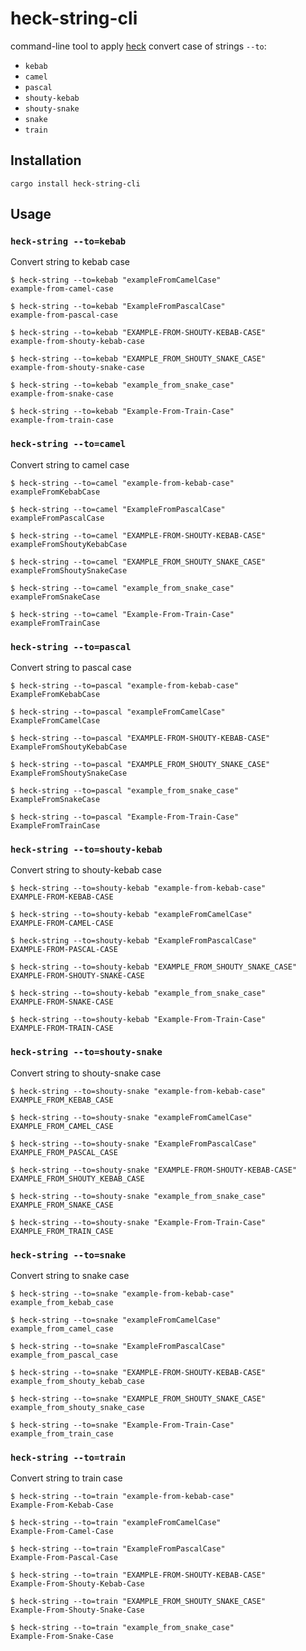 # heck-string-cli

command-line tool to apply [heck](https://crates.io/crates/heck) convert case of strings `--to`:
 - `kebab`
 - `camel`
 - `pascal`
 - `shouty-kebab`
 - `shouty-snake`
 - `snake`
 - `train`

## Installation

```shell
cargo install heck-string-cli
```

## Usage

### `heck-string --to=kebab`

Convert string to kebab case

```shell
$ heck-string --to=kebab "exampleFromCamelCase"
example-from-camel-case

$ heck-string --to=kebab "ExampleFromPascalCase"
example-from-pascal-case

$ heck-string --to=kebab "EXAMPLE-FROM-SHOUTY-KEBAB-CASE"
example-from-shouty-kebab-case

$ heck-string --to=kebab "EXAMPLE_FROM_SHOUTY_SNAKE_CASE"
example-from-shouty-snake-case

$ heck-string --to=kebab "example_from_snake_case"
example-from-snake-case

$ heck-string --to=kebab "Example-From-Train-Case"
example-from-train-case
```

### `heck-string --to=camel`

Convert string to camel case

```shell
$ heck-string --to=camel "example-from-kebab-case"
exampleFromKebabCase

$ heck-string --to=camel "ExampleFromPascalCase"
exampleFromPascalCase

$ heck-string --to=camel "EXAMPLE-FROM-SHOUTY-KEBAB-CASE"
exampleFromShoutyKebabCase

$ heck-string --to=camel "EXAMPLE_FROM_SHOUTY_SNAKE_CASE"
exampleFromShoutySnakeCase

$ heck-string --to=camel "example_from_snake_case"
exampleFromSnakeCase

$ heck-string --to=camel "Example-From-Train-Case"
exampleFromTrainCase
```

### `heck-string --to=pascal`

Convert string to pascal case

```shell
$ heck-string --to=pascal "example-from-kebab-case"
ExampleFromKebabCase

$ heck-string --to=pascal "exampleFromCamelCase"
ExampleFromCamelCase

$ heck-string --to=pascal "EXAMPLE-FROM-SHOUTY-KEBAB-CASE"
ExampleFromShoutyKebabCase

$ heck-string --to=pascal "EXAMPLE_FROM_SHOUTY_SNAKE_CASE"
ExampleFromShoutySnakeCase

$ heck-string --to=pascal "example_from_snake_case"
ExampleFromSnakeCase

$ heck-string --to=pascal "Example-From-Train-Case"
ExampleFromTrainCase
```

### `heck-string --to=shouty-kebab`

Convert string to shouty-kebab case

```shell
$ heck-string --to=shouty-kebab "example-from-kebab-case"
EXAMPLE-FROM-KEBAB-CASE

$ heck-string --to=shouty-kebab "exampleFromCamelCase"
EXAMPLE-FROM-CAMEL-CASE

$ heck-string --to=shouty-kebab "ExampleFromPascalCase"
EXAMPLE-FROM-PASCAL-CASE

$ heck-string --to=shouty-kebab "EXAMPLE_FROM_SHOUTY_SNAKE_CASE"
EXAMPLE-FROM-SHOUTY-SNAKE-CASE

$ heck-string --to=shouty-kebab "example_from_snake_case"
EXAMPLE-FROM-SNAKE-CASE

$ heck-string --to=shouty-kebab "Example-From-Train-Case"
EXAMPLE-FROM-TRAIN-CASE
```

### `heck-string --to=shouty-snake`

Convert string to shouty-snake case

```shell
$ heck-string --to=shouty-snake "example-from-kebab-case"
EXAMPLE_FROM_KEBAB_CASE

$ heck-string --to=shouty-snake "exampleFromCamelCase"
EXAMPLE_FROM_CAMEL_CASE

$ heck-string --to=shouty-snake "ExampleFromPascalCase"
EXAMPLE_FROM_PASCAL_CASE

$ heck-string --to=shouty-snake "EXAMPLE-FROM-SHOUTY-KEBAB-CASE"
EXAMPLE_FROM_SHOUTY_KEBAB_CASE

$ heck-string --to=shouty-snake "example_from_snake_case"
EXAMPLE_FROM_SNAKE_CASE

$ heck-string --to=shouty-snake "Example-From-Train-Case"
EXAMPLE_FROM_TRAIN_CASE
```

### `heck-string --to=snake`

Convert string to snake case

```shell
$ heck-string --to=snake "example-from-kebab-case"
example_from_kebab_case

$ heck-string --to=snake "exampleFromCamelCase"
example_from_camel_case

$ heck-string --to=snake "ExampleFromPascalCase"
example_from_pascal_case

$ heck-string --to=snake "EXAMPLE-FROM-SHOUTY-KEBAB-CASE"
example_from_shouty_kebab_case

$ heck-string --to=snake "EXAMPLE_FROM_SHOUTY_SNAKE_CASE"
example_from_shouty_snake_case

$ heck-string --to=snake "Example-From-Train-Case"
example_from_train_case
```

### `heck-string --to=train`

Convert string to train case

```shell
$ heck-string --to=train "example-from-kebab-case"
Example-From-Kebab-Case

$ heck-string --to=train "exampleFromCamelCase"
Example-From-Camel-Case

$ heck-string --to=train "ExampleFromPascalCase"
Example-From-Pascal-Case

$ heck-string --to=train "EXAMPLE-FROM-SHOUTY-KEBAB-CASE"
Example-From-Shouty-Kebab-Case

$ heck-string --to=train "EXAMPLE_FROM_SHOUTY_SNAKE_CASE"
Example-From-Shouty-Snake-Case

$ heck-string --to=train "example_from_snake_case"
Example-From-Snake-Case
```

